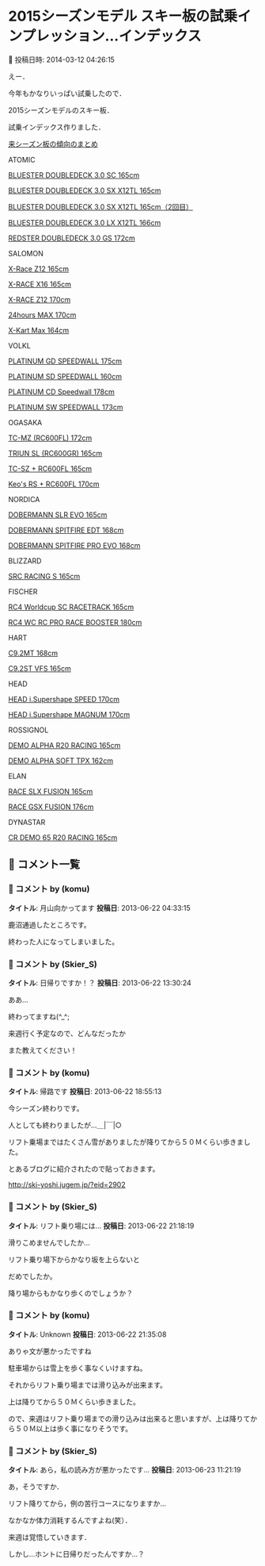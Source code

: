 # 2015シーズンモデル スキー板の試乗インプレッション…インデックス

📅 投稿日時: 2014-03-12 04:26:15

えー．


今年もかなりいっぱい試乗したので．





2015シーズンモデルのスキー板．


試乗インデックス作りました．


[来シーズン板の傾向のまとめ](ed5749925b82a59c3767f05a301ae92b4.md)


ATOMIC


[BLUESTER DOUBLEDECK 3.0 SC 165cm](e4de10017bfd5017d162352db189e17ce.md)


[BLUESTER DOUBLEDECK 3.0 SX X12TL 165cm](ef95e48f5e68ac62bebe0ada7f27b618a.md)


[BLUESTER DOUBLEDECK 3.0 SX X12TL 165cm（2回目）](e4de10017bfd5017d162352db189e17ce.md)


[BLUESTER DOUBLEDECK 3.0 LX X12TL 166cm](ef95e48f5e68ac62bebe0ada7f27b618a.md)


[REDSTER DOUBLEDECK 3.0 GS 172cm](ee50f8da43c4170edc8ba39bbef6e18ae.md)





SALOMON


[X-Race Z12 165cm](d20140313.md)


[X-RACE X16 165cm](e448b04a155a96644bcf9d3c77efab536.md)


[X-RACE Z12 170cm](e448b04a155a96644bcf9d3c77efab536.md)


[24hours MAX 170cm](eb0e33fb1bb6d02e99ee011519ad2fea3.md)


[X-Kart Max 164cm](e350bb7be8ff8eade67e0393288bca9d1.md)





VOLKL


[PLATINUM GD SPEEDWALL 175cm](e6636a38cb09920bf53068044f269e8ee.md)


[PLATINUM SD SPEEDWALL 160cm](e135f0524982e6345f61732b463016ee9.md)


[PLATINUM CD Speedwall 178cm](e4cb7f639ccabb4b3bc3be6272bf6c0df.md)


[PLATINUM SW SPEEDWALL 173cm](e6636a38cb09920bf53068044f269e8ee.md)





OGASAKA


[TC-MZ (RC600FL) 172cm](ee3659ac6e3a19797f5c8e1763bc2bd95.md)


[TRIUN SL (RC600GR) 165cm](ee3659ac6e3a19797f5c8e1763bc2bd95.md)


[TC-SZ + RC600FL 165cm](e2aeae6eed195c842f9aeb5b05f4c6259.md)


[Keo's RS + RC600FL 170cm](e2aeae6eed195c842f9aeb5b05f4c6259.md)





NORDICA


[DOBERMANN SLR EVO 165cm](e605c3fecb0048a64c2f847d072bbba9f.md)


[DOBERMANN SPITFIRE EDT 168cm](e605c3fecb0048a64c2f847d072bbba9f.md)


[DOBERMANN SPITFIRE PRO EVO 168cm](ede6b8031e5e5b260e06444b4fd4538ec.md)





BLIZZARD


[SRC RACING S 165cm](e8ed4bb9dc593af691947cb509c01a683.md)





FISCHER


[RC4 Worldcup SC RACETRACK 165cm](ede6b8031e5e5b260e06444b4fd4538ec.md)


[RC4 WC RC PRO RACE BOOSTER 180cm](e1c06f38330c6d9ebfff60b9c52436b7f.md)





HART


[C9.2MT 168cm](e4036e16dbc4a9736a652b98445b79ee6.md)


[C9.2ST VFS 165cm](ee5c8d312197a24e99c5e0fe046e6c0c3.md)


HEAD


[HEAD i.Supershape SPEED 170cm](ee174e94d5a6f16234845408e7a2f204f.md)


[HEAD i.Supershape MAGNUM 170cm](e8ed4bb9dc593af691947cb509c01a683.md)





ROSSIGNOL


[DEMO ALPHA R20 RACING 165cm](efa0c2078ee1e76907744471916d8d0df.md)


[DEMO ALPHA SOFT TPX 162cm](e2a39452b5bfbc1a1174ccddedecc6355.md)








ELAN


[RACE SLX FUSION 165cm](efa0c2078ee1e76907744471916d8d0df.md)


[RACE GSX FUSION 176cm](e1c06f38330c6d9ebfff60b9c52436b7f.md)





DYNASTAR


[CR DEMO 65 R20 RACING 165cm](ecdb920d265c1fd67427011461a24d473.md)

## 💬 コメント一覧

### 💬 コメント by (komu)
**タイトル**: 月山向かってます
**投稿日**: 2013-06-22 04:33:15

鹿沼通過したところです。

終わった人になってしまいました。

### 💬 コメント by (Skier_S)
**タイトル**: 日帰りですか！？
**投稿日**: 2013-06-22 13:30:24

ああ…

終わってますね(^_^;



来週行く予定なので、どんなだったか

また教えてください！

### 💬 コメント by (komu)
**タイトル**: 帰路です
**投稿日**: 2013-06-22 18:55:13

今シーズン終わりです。

人としても終わりましたが…＿|￣|○

リフト乗場まではたくさん雪がありましたが降りてから５０Ｍくらい歩きました。

とあるブログに紹介されたので貼っておきます。

http://ski-yoshi.jugem.jp/?eid=2902

### 💬 コメント by (Skier_S)
**タイトル**: リフト乗り場には…
**投稿日**: 2013-06-22 21:18:19

滑りこめませんでしたか…



リフト乗り場下からかなり坂を上らないと

だめでしたか。



降り場からもかなり歩くのでしょうか？

### 💬 コメント by (komu)
**タイトル**: Unknown
**投稿日**: 2013-06-22 21:35:08

ありゃ文が悪かったですね



駐車場からは雪上を歩く事なくいけますね。

それからリフト乗り場までは滑り込みが出来ます。

上は降りてから５０Ｍくらい歩きました。

ので、来週はリフト乗り場までの滑り込みは出来ると思いますが、上は降りてから５０Ｍ以上は歩く事になりそうです。

### 💬 コメント by (Skier_S)
**タイトル**: あら，私の読み方が悪かったです…
**投稿日**: 2013-06-23 11:21:19

あ，そうですか．

リフト降りてから，例の苦行コースになりますか…

なかなか体力消耗するんですよね(笑）．

来週は覚悟していきます．

しかし…ホントに日帰りだったんですか…？

